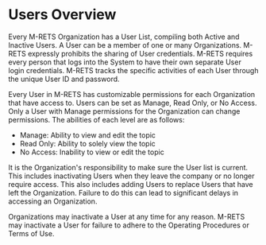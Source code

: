 # Users Overview

Every M-RETS Organization has a User List, compiling both Active and Inactive Users.  A User can be a member of one or many Organizations. M-RETS expressly prohibits the sharing of User credentials. M-RETS requires every person that logs into the System to have their own separate User login credentials. M-RETS tracks the specific activities of each User through the unique User ID and password.

Every User in M-RETS has customizable permissions for each Organization that have access to. Users can be set as Manage, Read Only, or No Access. Only a User with Manage permissions for the Organization can change permissions. The abilities of each level are as follows:
* Manage: Ability to view and edit the topic
* Read Only: Ability to solely view the topic
* No Access: Inability to view or edit the topic

It is the Organization's responsibility to make sure the User list is current. This includes inactivating Users when they leave the company or no longer require access. This also includes adding Users to replace Users that have left the Organization. Failure to do this can lead to significant delays in accessing an Organization.

Organizations may inactivate a User at any time for any reason. M-RETS may inactivate a User for failure to adhere to the Operating Procedures or Terms of Use.
